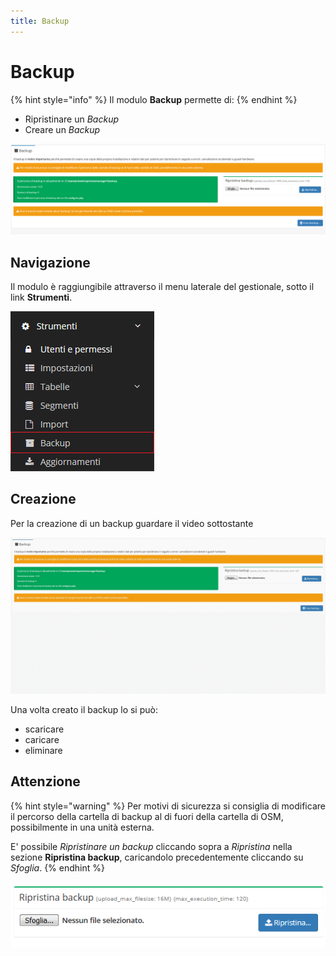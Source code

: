 ```yaml
---
title: Backup
---
```


# Backup

{% hint style="info" %}
Il modulo **Backup** permette di:
{% endhint %}

* Ripristinare un _Backup_
* Creare un _Backup_

![Screenshot interfaccia backup](../../.gitbook/assets/screenbackup.PNG)

## Navigazione

Il modulo è raggiungibile attraverso il menu laterale del gestionale, sotto il link **Strumenti**.

![Screenshot navigazione backup](../../.gitbook/assets/navigazionebackup.png)

## Creazione

Per la creazione di un backup guardare il video sottostante

![GIF creazione backup](<../../.gitbook/assets/creazionebackup (2) (2) (4) (1) (4).gif>)

Una volta creato il backup lo si può:

* scaricare
* caricare
* eliminare

## Attenzione

{% hint style="warning" %}
Per motivi di sicurezza si consiglia di modificare il percorso della cartella di backup al di fuori della cartella di OSM, possibilmente in una unità esterna.

E' possibile _Ripristinare un backup_ cliccando sopra a _Ripristina_ nella sezione **Ripristina backup**, caricandolo precedentemente cliccando su _Sfoglia_.
{% endhint %}

![Screenshot ripristino backup](../../.gitbook/assets/ripristinabackup.PNG)
